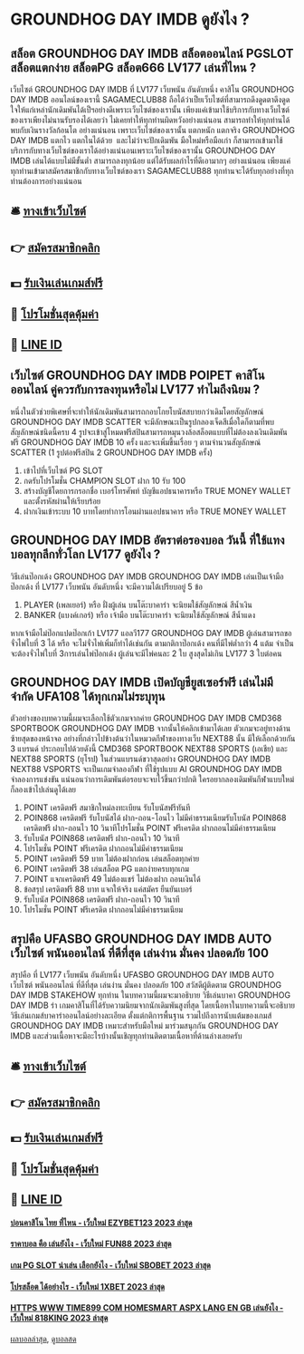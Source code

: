 # GROUNDHOG DAY IMDB ดูยังไง ?
## สล็อต GROUNDHOG DAY IMDB สล็อตออนไลน์ PGSLOT สล็อตแตกง่าย สล็อตPG สล็อต666 LV177 เล่นที่ไหน ?
เว็บไซต์ GROUNDHOG DAY IMDB ที่ LV177 เว็บพนัน อันดับหนึ่ง คาสิโน GROUNDHOG DAY IMDB ออนไลน์ของเรานี้ SAGAMECLUB88 ถือได้ว่าเป็ยเว็บไซต์ที่สามารถดึงดูดตาดึงดูดใจให้แก่เหล่านักเดิมพันได้เป็ฯอย่างดีเพราะเว็บไซต์ของเรานั้น เพียงแค่เข้ามาใช้บริการกับทางเว็บไซต์ของเราเพียงไม่นานรับรองได้เลยว่า ไม่เคยทำให้ทุกท่านผิดหวังอย่างแน่นอน สามารถทำให้ทุกท่านได้พบกับเงินรางวัลก้อนโต อย่างแน่นอน เพราะเว็บไซต์ของเรานั้น แตกหนัก แตกจริง GROUNDHOG DAY IMDB แตกไว แตกในได้ด้วย  และไม่ว่าจะปักเดิมพัน มือใหม่หรือมือเก่า ก็สามารถเข้ามาใช้บริการกับทางเว็บไซต์ของเราได้อย่างแน่นอนเพราะเว็บไซต์ของเรานั้น GROUNDHOG DAY IMDB เล่นได้แบบไม่มีขั้นต่ำ สามารถลงทุกน้อย แต่ได้รับผลกำไรที่ดีเอามากๆ อย่างแน่นอน เพียงแค่ทุกท่านเข้ามาสมัครสมาชิกกับทางเว็บไซต์ของเรา SAGAMECLUB88 ทุกท่านจะได้รับทุกอย่างที่ทุกท่านต้องการอย่างแน่นอน

## 🛎 [ทางเข้าเว็บไซต์](https://bit.ly/3SdLNi2)
## 👉 [สมัครสมาชิกคลิก](https://bit.ly/3SdLNi2)
## 💵 [รับเงินเล่นเกมส์ฟรี](https://bit.ly/3dyRKHj)
## 👑 [โปรโมชั่นสุดคุ้มค่า](https://bit.ly/3dyRKHj)
## 📱 [LINE ID](https://bit.ly/3dyRKHj)

## เว็บไซต์ GROUNDHOG DAY IMDB POIPET คาสิโนออนไลน์ คู่ควรกับการลงทุนหรือไม่ LV177 ทำไมถึงนิยม ?
หนึ่งในตัวช่วยพิเศษที่จะทำให้นักเดิมพันสามารถกอบโกยโบนัสสบายกว่าเดิมโดยสัญลักษณ์ GROUNDHOG DAY IMDB SCATTER จะมีลักษณะเป็นรูปกลองเจ็ดสีเมื่อใดก็ตามที่พบสัญลักษณ์ชนิดนี้ครบ 4 รูปจะเข้าสู่โหมดฟรีสปินสามารถหมุนวงล้อสล็อตแบบที่ไม่ต้องลงเงินเดิมพันฟรี GROUNDHOG DAY IMDB 10 ครั้ง และจะเพิ่มขึ้นเรื่อย ๆ ตามจำนวนสัญลักษณ์ SCATTER (1 รูปต่อฟรีสปิน 2 GROUNDHOG DAY IMDB ครั้ง)
1. เข้าไปที่เว็บไซต์ PG SLOT
2. กดรับโปรโมชั่น CHAMPION SLOT ฝาก 10 รับ 100
3. สร้างบัญชีโดยการกรอกชื่อ เบอร์โทรศัพท์ บัญชีแอปธนาคารหรือ TRUE MONEY WALLET และตั้งรหัสผ่านให้เรียบร้อย
4. ฝากเงินเข้าระบบ 10 บาทโดยทำการโอนผ่านแอปธนาคาร หรือ TRUE MONEY WALLET

## GROUNDHOG DAY IMDB อัตราต่อรองบอล วันนี้ ที่ใช้แทงบอลทุกลีกทั่วโลก LV177 ดูยังไง ?
วิธีเล่นป๊อกเด้ง GROUNDHOG DAY IMDB GROUNDHOG DAY IMDB เล่นเป็นเจ้ามือป๊อกเด้ง ที่ LV177 เว็บพนัน อันดับหนึ่ง จะมีความได้เปรียบอยู่ 5 ข้อ
1. PLAYER (เพลเยอร์) หรือ ฝั่งผู้เล่น บนโต๊ะบาคาร่า จะนิยมใช้สัญลักษณ์ สีน้ำเงิน
2. BANKER (แบงค์เกอร์) หรือ เจ้ามือ บนโต๊ะบาคาร่า จะนิยมใช้สัญลักษณ์ สีน้ำแดง

หากเจ้ามือไม่ป๊อกแปดป๊อกเก้า LV177 แอลวี177 GROUNDHOG DAY IMDB ผู้เล่นสามารถขอจั่วไพ่ใบที่ 3 ได้ หรือ จะไม่จั่วไพ่เพิ่มก็ทำได้เช่นกัน ตามกติกาป๊อกเด้ง คนที่มีไพ่ต่ำกว่า 4 แต้ม จำเป็นจะต้องจั่วไพ่ใบที่ 3การเล่นไพ่ป๊อกเด้ง ผู้เล่นจะมีไพ่คนละ 2 ใบ สูงสุดไม่เกิน LV177 3 ใบต่อคน

## GROUNDHOG DAY IMDB เปิดบัญชียูสเซอร์ฟรี เล่นไม่มีจำกัด UFA108 ได้ทุกเกมไม่ระบุทุน
ตัวอย่างของบทความนี้ผมจะเลือกใช้ตัวเกมจากค่าย GROUNDHOG DAY IMDB CMD368 SPORTBOOK GROUNDHOG DAY IMDB จากนั้นให้คลิกเข้ามาได้เลย ตัวเกมจะอยู่ทางด้านซ้ายสุดของหน้าจอ
อย่างที่กล่าวไปข้างต้นว่าในหมวดกีฬาของทางเว็บ NEXT88 นั้น มีให้เลือกด้วยกัน 3 แบรนด์ ประกอบไปด้วยดังนี้ CMD368 SPORTBOOK NEXT88 SPORTS (เอเชีย) และ NEXT88 SPORTS (ยุโรป) ในส่วนแบรนด์ขวาสุดอย่าง GROUNDHOG DAY IMDB NEXT88 VSPORTS จะเป็นเกมจำลองกีฬา ที่ใช้รูปแบบ AI GROUNDHOG DAY IMDB จำลองการแข่งขัน แน่นอนว่าการเดิมพันต่อรอบจะจบไว้ขึ้นกว่าปกติ ใครอยากลองเดิมพันกีฬาแบบใหม่ก็ลองเข้าไปเล่นดูได้เลย
1. POINT เครดิตฟรี สมาชิกใหม่ลงทะเบียน รับโบนัสฟรีทันที
2. POIN868 เครดิตฟรี รับโบนัสได้ ฝาก-ถอน-โอนไว ไม่มีค่าธรรมเนียมรับโบนัส POIN868 เครดิตฟรี ฝาก-ถอนไว 10 วินาทีโปรโมชั่น POINT ฟรีเครดิต ฝากถอนไม่มีค่าธรรมเนียม
3. รับโบนัส POIN868 เครดิตฟรี ฝาก-ถอนไว 10 วินาที
4. โปรโมชั่น POINT ฟรีเครดิต ฝากถอนไม่มีค่าธรรมเนียม
5. POINT เครดิตฟรี 59 บาท ไม่ต้องฝากก่อน เล่นสล็อตทุกค่าย
6. POINT เครดิตฟรี 38 เล่นสล็อต PG แตกง่ายครบทุกเกม
7. POINT แจกเครดิตฟรี 49 ไม่ต้องแชร์ ไม่ต้องฝาก ถอนเงินได้
8. ข้อสรุป เครดิตฟรี 88 บาท แจกให้จริง แค่สมัคร ยืนยันเบอร์
9. รับโบนัส POIN868 เครดิตฟรี ฝาก-ถอนไว 10 วินาที
10. โปรโมชั่น POINT ฟรีเครดิต ฝากถอนไม่มีค่าธรรมเนียม

## สรุปคือ UFASBO GROUNDHOG DAY IMDB AUTO เว็บไซต์ พนันออนไลน์ ที่ดีที่สุด เล่นง่าน มั่นคง ปลอดภัย 100
สรุปคือ ที่ LV177 เว็บพนัน อันดับหนึ่ง UFASBO GROUNDHOG DAY IMDB AUTO เว็บไซต์ พนันออนไลน์ ที่ดีที่สุด เล่นง่าน มั่นคง ปลอดภัย 100 สวัสดีผู้ติดตาม GROUNDHOG DAY IMDB STAKEHOW ทุกท่าน ในบทความนี้ผมจะมาอธิบาย วิธีเล่นบาคา GROUNDHOG DAY IMDB ร่า เกมคาสิโนที่ได้รับความนิยมจากนักเดิมพันสูงที่สุด โดยเนื้อหาในบทความนี้จะอธิบายวิธีเล่นเกมส์บาคาร่าออนไลน์อย่างละเอียด ตั้งแต่กติการพื้นฐาน รวมไปถึงการนับแต้มของเกมส์ GROUNDHOG DAY IMDB เหมาะสำหรับมือใหม่ มาร่วมสนุกกัน GROUNDHOG DAY IMDB และส่วนเนื้อหาจะมีอะไรบ้างนั้นเชิญทุกท่านติดตามเนื้อหาที่ด้านล่างเลยครับ

## 🛎 [ทางเข้าเว็บไซต์](https://bit.ly/3SdLNi2)
## 👉 [สมัครสมาชิกคลิก](https://bit.ly/3SdLNi2)
## 💵 [รับเงินเล่นเกมส์ฟรี](https://bit.ly/3dyRKHj)
## 👑 [โปรโมชั่นสุดคุ้มค่า](https://bit.ly/3dyRKHj)
## 📱 [LINE ID](https://bit.ly/3dyRKHj)

#### [บ่อนคาสิโน ไทย ที่ไหน - เว็บใหม่ EZYBET123 2023 ล่าสุด](https://atom.io/themes/บ่อนคาสิโน%20ไทย%20ที่ไหน%20-%20เว็บใหม่%20ezybet123%202023%20ล่าสุด)
#### [ราคาบอล คือ เล่นยังไง - เว็บใหม่ FUN88 2023 ล่าสุด](https://atom.io/themes/ราคาบอล%20คือ%20เล่นยังไง%20-%20เว็บใหม่%20fun88%202023%20ล่าสุด)
#### [เกม PG SLOT น่าเล่น เลือกยังไง - เว็บใหม่ SBOBET 2023 ล่าสุด](https://atom.io/themes/เกม%20pg%20slot%20น่าเล่น%20เลือกยังไง%20-%20เว็บใหม่%20sbobet%202023%20ล่าสุด)
#### [โปรสล็อต ได้อย่างไร - เว็บใหม่ 1XBET 2023 ล่าสุด](https://atom.io/themes/โปรสล็อต%20ได้อย่างไร%20-%20เว็บใหม่%201xbet%202023%20ล่าสุด)
#### [HTTPS WWW TIME899 COM HOMESMART ASPX LANG EN GB เล่นยังไง - เว็บใหม่ 818KING 2023 ล่าสุด](https://atom.io/themes/https%20www%20time899%20com%20homesmart%20aspx%20lang%20en%20gb%20เล่นยังไง%20-%20เว็บใหม่%20818king%202023%20ล่าสุด)

[ผลบอลล่าสุด](https://siamsport.tv "ผลบอลล่าสุด"), [ดูบอลสด](https://siamsport.tv/ดูบอลสด "ดูบอลสด")